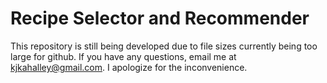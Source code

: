 # Recipe Selector and Recommender
This repository is still being developed due to file sizes currently being too large for github. If you have any questions, email me at kjkahalley@gmail.com. 
I apologize for the inconvenience.

